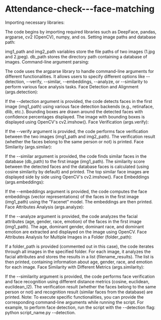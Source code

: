 # Attendance-check---face-matching

Importing necessary libraries:

The code begins by importing required libraries such as DeepFace, pandas, argparse, cv2 (OpenCV), numpy, and os.
Setting image paths and database path:

img1_path and img2_path variables store the file paths of two images (1.jpg and 2.jpeg).
db_path stores the directory path containing a database of images.
Command-line argument parsing:

The code uses the argparse library to handle command-line arguments for different functionalities.
It allows users to specify different options like --detection, --verify, --similar, --embeddings, --analyze, or --similarity to perform various face analysis tasks.
Face Detection and Alignment (args.detection):

If the --detection argument is provided, the code detects faces in the first image (img1_path) using various face detection backends (e.g., retinaface, dlib, etc.).
Bounding boxes are drawn around the detected faces with confidence percentages displayed.
The image with bounding boxes is displayed using OpenCV's cv2.imshow().
Face Verification (args.verify):

If the --verify argument is provided, the code performs face verification between the two images (img1_path and img2_path).
The verification result (whether the faces belong to the same person or not) is printed.
Face Similarity (args.similar):

If the --similar argument is provided, the code finds similar faces in the database (db_path) to the first image (img1_path).
The similarity score between the detected faces and the database faces is calculated (using cosine similarity by default) and printed.
The top similar face images are displayed side by side using OpenCV's cv2.imshow().
Face Embeddings (args.embeddings):

If the --embeddings argument is provided, the code computes the face embeddings (vector representations) of the faces in the first image (img1_path) using the "Facenet" model.
The embeddings are then printed.
Face Attributes Analysis (args.analyze):

If the --analyze argument is provided, the code analyzes the facial attributes (age, gender, race, emotion) of the faces in the first image (img1_path).
The age, dominant gender, dominant race, and dominant emotion are extracted and displayed on the image using OpenCV.
Face Attributes Analysis for Multiple Images in a Folder (folder_path):

If a folder_path is provided (commented out in this case), the code iterates through all images in the specified folder.
For each image, it analyzes the facial attributes and stores the results in a list (filename_results).
The list is then printed, containing information about age, gender, race, and emotion for each image.
Face Similarity with Different Metrics (args.similarity):

If the --similarity argument is provided, the code performs face verification and face recognition using different distance metrics (cosine, euclidean, euclidean_l2).
The verification result (whether the faces belong to the same person or not) and recognition result (similar faces from the database) are printed.
Note: To execute specific functionalities, you can provide the corresponding command-line arguments while running the script. For example, to perform face detection, run the script with the --detection flag: python script_name.py --detection.
